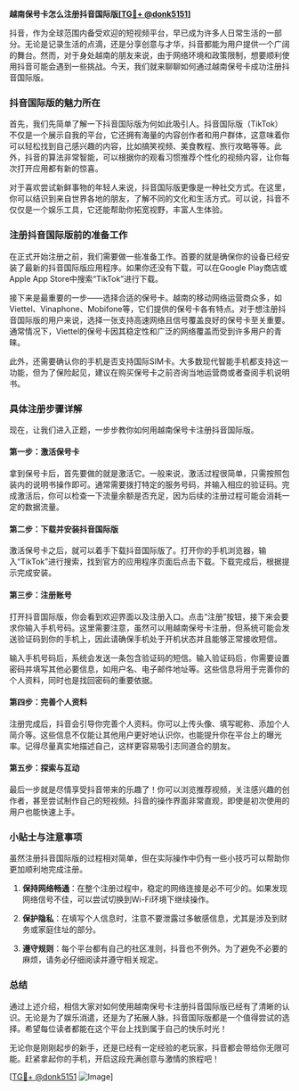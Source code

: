 **越南保号卡怎么注册抖音国际版[[TG💪+ @donk5151](https://t.me/s/donk5151)]**

抖音，作为全球范围内备受欢迎的短视频平台，早已成为许多人日常生活的一部分。无论是记录生活的点滴，还是分享创意与才华，抖音都能为用户提供一个广阔的舞台。然而，对于身处越南的朋友来说，由于网络环境和政策限制，想要顺利使用抖音可能会遇到一些挑战。今天，我们就来聊聊如何通过越南保号卡成功注册抖音国际版。

### 抖音国际版的魅力所在

首先，我们先简单了解一下抖音国际版为何如此吸引人。抖音国际版（TikTok）不仅是一个展示自我的平台，它还拥有海量的内容创作者和用户群体，这意味着你可以轻松找到自己感兴趣的内容，比如搞笑视频、美食教程、旅行攻略等等。此外，抖音的算法非常智能，可以根据你的观看习惯推荐个性化的视频内容，让你每次打开应用都有新的惊喜。

对于喜欢尝试新鲜事物的年轻人来说，抖音国际版更像是一种社交方式。在这里，你可以结识到来自世界各地的朋友，了解不同的文化和生活方式。可以说，抖音不仅仅是一个娱乐工具，它还能帮助你拓宽视野，丰富人生体验。

### 注册抖音国际版前的准备工作

在正式开始注册之前，我们需要做一些准备工作。首要的就是确保你的设备已经安装了最新的抖音国际版应用程序。如果你还没有下载，可以在Google Play商店或Apple App Store中搜索“TikTok”进行下载。

接下来是最重要的一步——选择合适的保号卡。越南的移动网络运营商众多，如Viettel、Vinaphone、Mobifone等，它们提供的保号卡各有特点。对于想注册抖音国际版的用户来说，选择一张支持高速网络且信号覆盖良好的保号卡至关重要。通常情况下，Viettel的保号卡因其稳定性和广泛的网络覆盖而受到许多用户的青睐。

此外，还需要确认你的手机是否支持国际SIM卡。大多数现代智能手机都支持这一功能，但为了保险起见，建议在购买保号卡之前咨询当地运营商或者查阅手机说明书。

### 具体注册步骤详解

现在，让我们进入正题，一步步教你如何用越南保号卡注册抖音国际版。

#### 第一步：激活保号卡

拿到保号卡后，首先要做的就是激活它。一般来说，激活过程很简单，只需按照包装内的说明书操作即可。通常需要拨打特定的服务号码，并输入相应的验证码。完成激活后，你可以检查一下流量余额是否充足，因为后续的注册过程可能会消耗一定的数据流量。

#### 第二步：下载并安装抖音国际版

激活保号卡之后，就可以着手下载抖音国际版了。打开你的手机浏览器，输入“TikTok”进行搜索，找到官方的应用程序页面后点击下载。下载完成后，根据提示完成安装。

#### 第三步：注册账号

打开抖音国际版，你会看到欢迎界面以及注册入口。点击“注册”按钮，接下来会要求你输入手机号码。这里需要注意，虽然可以用越南保号卡注册，但系统可能会发送验证码到你的手机上，因此请确保手机处于开机状态并且能够正常接收短信。

输入手机号码后，系统会发送一条包含验证码的短信。输入验证码后，你需要设置密码并填写其他必要信息，如用户名、电子邮件地址等。这些信息将用于完善你的个人资料，同时也是找回密码的重要依据。

#### 第四步：完善个人资料

注册完成后，抖音会引导你完善个人资料。你可以上传头像、填写昵称、添加个人简介等。这些信息不仅能让其他用户更好地认识你，也能提升你在平台上的曝光率。记得尽量真实地描述自己，这样更容易吸引志同道合的朋友。

#### 第五步：探索与互动

最后一步就是尽情享受抖音带来的乐趣了！你可以浏览推荐视频，关注感兴趣的创作者，甚至尝试制作自己的短视频。抖音的操作界面非常直观，即使是初次使用的用户也能快速上手。

### 小贴士与注意事项

虽然注册抖音国际版的过程相对简单，但在实际操作中仍有一些小技巧可以帮助你更加顺利地完成注册。

1. **保持网络畅通**：在整个注册过程中，稳定的网络连接是必不可少的。如果发现网络信号不佳，可以尝试切换到Wi-Fi环境下继续操作。
   
2. **保护隐私**：在填写个人信息时，注意不要泄露过多敏感信息，尤其是涉及到财务或家庭住址的部分。

3. **遵守规则**：每个平台都有自己的社区准则，抖音也不例外。为了避免不必要的麻烦，请务必仔细阅读并遵守相关规定。

### 总结

通过上述介绍，相信大家对如何使用越南保号卡注册抖音国际版已经有了清晰的认识。无论是为了娱乐消遣，还是为了拓展人脉，抖音国际版都是一个值得尝试的选择。希望每位读者都能在这个平台上找到属于自己的快乐时光！

无论你是刚刚起步的新手，还是已经有一定经验的老玩家，抖音都会带给你无限可能。赶紧拿起你的手机，开启这段充满创意与激情的旅程吧！

[[TG💪+ @donk5151](https://t.me/s/donk5151) ![Image](https://i.postimg.cc/rwNCRYN7/Snipaste-2025-04-30-17-27-05.png)]